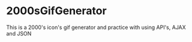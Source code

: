 # 2000sGifGenerator
 This is a 2000's icon's gif generator and practice with using API's, AJAX and JSON
